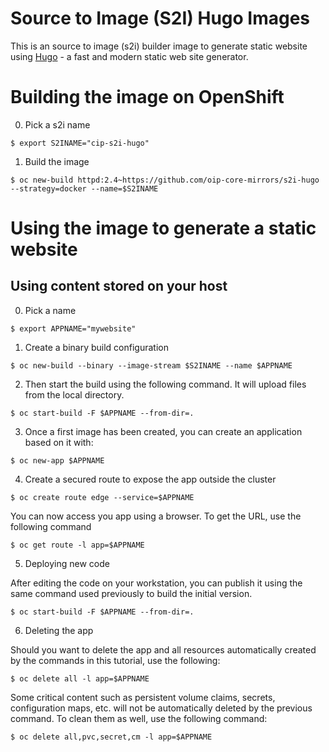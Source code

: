 # Source to Image (S2I) Hugo Images

This is an source to image (s2i) builder image to generate static website using [Hugo](http://www.gohugo.io) - a fast and modern static web site generator.

# Building the image on OpenShift

0. Pick a s2i name

```
$ export S2INAME="cip-s2i-hugo"
```

1. Build the image

```
$ oc new-build httpd:2.4~https://github.com/oip-core-mirrors/s2i-hugo --strategy=docker --name=$S2INAME
```

# Using the image to generate a static website

## Using content stored on your host

0. Pick a name

```
$ export APPNAME="mywebsite"
```

1. Create a binary build configuration

```
$ oc new-build --binary --image-stream $S2INAME --name $APPNAME
```

2. Then start the build using the following command. It will upload files from the local directory.

```
$ oc start-build -F $APPNAME --from-dir=.
```

3. Once a first image has been created, you can create an application based on it with:

```
$ oc new-app $APPNAME
```

4. Create a secured route to expose the app outside the cluster

```
$ oc create route edge --service=$APPNAME
```

You can now access you app using a browser. To get the URL, use the following command

```
$ oc get route -l app=$APPNAME
```

5. Deploying new code

After editing the code on your workstation, you can publish it using the same command used previously to build the initial version.

```
$ oc start-build -F $APPNAME --from-dir=.
```

6. Deleting the app

Should you want to delete the app and all resources automatically created by the commands in this tutorial, use the following:

```
$ oc delete all -l app=$APPNAME
```

Some critical content such as persistent volume claims, secrets, configuration maps, etc. will not be automatically deleted by the previous command.
To clean them as well, use the following command:

```
$ oc delete all,pvc,secret,cm -l app=$APPNAME
```
